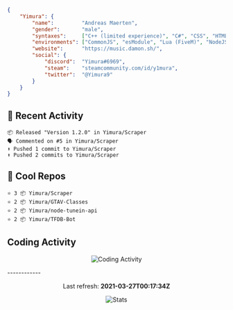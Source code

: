 ```json
{
    "Yimura": {
        "name":         "Andreas Maerten",
        "gender":       "male",
        "syntaxes":     ["C++ (limited experience)", "C#", "CSS", "HTML", "JavaScript", "Lua", "PHP", "Python"],
        "environments": ["CommonJS", "esModule", "Lua (FiveM)", "NodeJS"],
        "website":      "https://music.damon.sh/",
        "social": {
            "discord":  "Yimura#6969",
            "steam":    "steamcommunity.com/id/y1mura",
            "twitter":  "@Yimura9"
        }
    }
}
```

## 🤹 Recent Activity
```
📦 Released "Version 1.2.0" in Yimura/Scraper
🗣 Commented on #5 in Yimura/Scraper
⬆️ Pushed 1 commit to Yimura/Scraper
⬆️ Pushed 2 commits to Yimura/Scraper
```
## 🌟 Cool Repos
```
⭐️ 3 📦 Yimura/Scraper
⭐️ 2 📦 Yimura/GTAV-Classes
⭐️ 2 📦 Yimura/node-tunein-api
⭐️ 2 📦 Yimura/TFDB-Bot
```
## Coding Activity
<p align="center">
    <img alt="Coding Activity" src="https://wakatime.com/share/@Yimura/d28e6361-803a-4ea8-9d40-7440588330db.svg">
</p>
------------
<p align="center">
  Last refresh:
  <b>2021-03-27T00:17:34Z</b>
</p>
<p align="center">
  <img alt="Stats" src="https://github-readme-stats.vercel.app/api?username=Yimura&show_icons=true&title_color=fff&icon_color=ffff00&text_color=ccc&bg_color=222">
</p>
